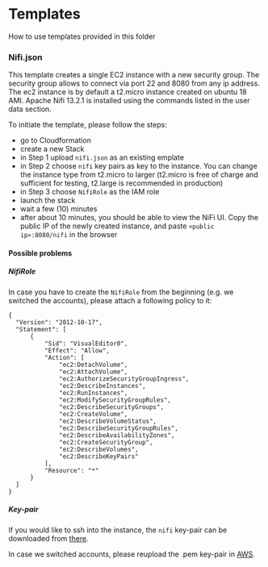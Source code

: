 # Templates
How to use templates provided in this folder

### Nifi.json
This template creates a single EC2 instance with a new security group. The security group allows to connect via port 22 and 8080 from any ip address. The ec2 instance is by default a t2.micro instance created on ubuntu 18 AMI. Apache Nifi 13.2.1 is installed using the commands listed in the user data section.


To initiate the template, please follow the steps:
 - go to Cloudformation
 - create a new Stack
 - in Step 1 upload `nifi.json` as an existing emplate
 - in Step 2 choose `nifi` key pairs as key to the instance. You can change the instance type from t2.micro to larger (t2.micro is free of charge and sufficient for testing, t2.large is recommended in production)
 - in Step 3 choose `NifiRole` as the IAM role
 - launch the stack
 - wait a few (10) minutes
 - after about 10 minutes, you should be able to view the NiFi UI. Copy the public IP of the newly created instance, and paste `<public ip>:8080/nifi` in the browser

#### Possible problems
##### NifiRole
In case you have to create the `NifiRole` from the beginning (e.g. we switched the accounts), please attach a following policy to it:
  ```
  {
    "Version": "2012-10-17",
    "Statement": [
        {
            "Sid": "VisualEditor0",
            "Effect": "Allow",
            "Action": [
                "ec2:DetachVolume",
                "ec2:AttachVolume",
                "ec2:AuthorizeSecurityGroupIngress",
                "ec2:DescribeInstances",
                "ec2:RunInstances",
                "ec2:ModifySecurityGroupRules",
                "ec2:DescribeSecurityGroups",
                "ec2:CreateVolume",
                "ec2:DescribeVolumeStatus",
                "ec2:DescribeSecurityGroupRules",
                "ec2:DescribeAvailabilityZones",
                "ec2:CreateSecurityGroup",
                "ec2:DescribeVolumes",
                "ec2:DescribeKeyPairs"
            ],
            "Resource": "*"
        }
    ]
}
  ```
##### Key-pair
If you would like to ssh into the instance, the `nifi` key-pair can be downloaded from [there](https://drive.google.com/drive/folders/1xqXe1HtXGEm3rLEWXnILUifuVz9---C_?usp=sharing).

In case we switched accounts, please reupload the .pem key-pair in [AWS](https://docs.aws.amazon.com/AWSEC2/latest/UserGuide/ec2-key-pairs.html#how-to-generate-your-own-key-and-import-it-to-aws).
  
